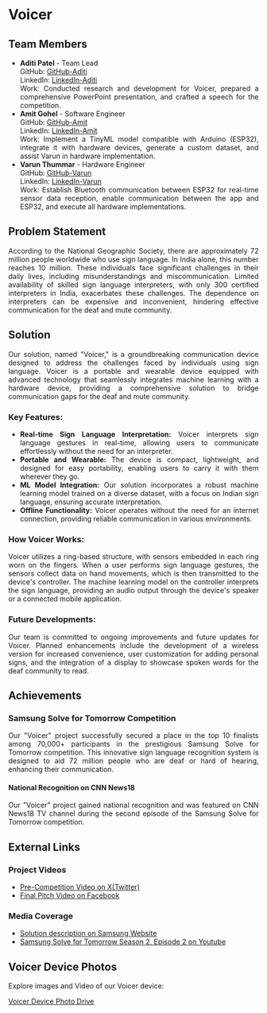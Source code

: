 # Voicer

<!DOCTYPE html>
<html lang="en">


<head>
    <meta charset="UTF-8">
    <meta name="viewport" content="width=device-width, initial-scale=1.0">
</head>

<body>

  <!-- Team Members Section -->
  <section align="justify">
      <h2>Team Members</h2>

  <ul>
      <li>
          <strong>Aditi Patel</strong> - Team Lead
          <br>
          GitHub: <a href="#">GitHub-Aditi</a>
          <br>
          LinkedIn: <a href="https://www.linkedin.com/in/aditipatel01/">LinkedIn-Aditi</a>
          <br>
          Work: Conducted research and development for Voicer, prepared a comprehensive PowerPoint presentation, and crafted a speech for the competition.
      </li>

  <li>
      <strong>Amit Gohel</strong> - Software Engineer
      <br>
      GitHub: <a href="https://github.com/Amit-Gohel">GitHub-Amit</a>
      <br>
      LinkedIn: <a href="https://www.linkedin.com/in/amit-gohel-4169b7211/">LinkedIn-Amit</a>
      <br>
      Work: Implement a TinyML model compatible with Arduino (ESP32), integrate it with hardware devices, generate a custom dataset, and assist Varun in hardware implementation.
  </li>

  <li>
      <strong>Varun Thummar</strong> - Hardware Engineer
      <br>
      GitHub: <a href="#">GitHub-Varun</a>
      <br>
      LinkedIn: <a href="https://www.linkedin.com/in/varun-thummar-1459a420a/">LinkedIn-Varun</a>
      <br>
      Work: Establish Bluetooth communication between ESP32 for real-time sensor data reception, enable communication between the app and ESP32, and execute all hardware implementations.
  </li>
  </ul>
  </section>

  <!-- Problem Statement Section -->
  <section align="justify">
      <h2>Problem Statement</h2>

  <p>
      According to the National Geographic Society, there are approximately 72 million people worldwide who use sign language. In India alone, this number reaches 10 million. These individuals face significant challenges in their daily lives, including misunderstandings and miscommunication. Limited availability of skilled sign language interpreters, with only 300 certified interpreters in India, exacerbates these challenges. The dependence on interpreters can be expensive and inconvenient, hindering effective communication for the deaf and mute community.
  </p>
  </section>

  <!-- Solution Section -->
<section align="justify">
    <h2>Solution</h2>

<p>
    Our solution, named "Voicer," is a groundbreaking communication device designed to address the challenges faced by individuals using sign language. Voicer is a portable and wearable device equipped with advanced technology that seamlessly integrates machine learning with a hardware device, providing a comprehensive solution to bridge communication gaps for the deaf and mute community.
</p>

<h3>Key Features:</h3>
<ul>
    <li><strong>Real-time Sign Language Interpretation:</strong> Voicer interprets sign language gestures in real-time, allowing users to communicate effortlessly without the need for an interpreter.</li>
    <li><strong>Portable and Wearable:</strong> The device is compact, lightweight, and designed for easy portability, enabling users to carry it with them wherever they go.</li>
    <li><strong>ML Model Integration:</strong> Our solution incorporates a robust machine learning model trained on a diverse dataset, with a focus on Indian sign language, ensuring accurate interpretation.</li>
    <li><strong>Offline Functionality:</strong> Voicer operates without the need for an internet connection, providing reliable communication in various environments.</li>
</ul>

<h3>How Voicer Works:</h3>
<p>
    Voicer utilizes a ring-based structure, with sensors embedded in each ring worn on the fingers. When a user performs sign language gestures, the sensors collect data on hand movements, which is then transmitted to the device's controller. The machine learning model on the controller interprets the sign language, providing an audio output through the device's speaker or a connected mobile application.
</p>

<h3>Future Developments:</h3>
<p>
    Our team is committed to ongoing improvements and future updates for Voicer. Planned enhancements include the development of a wireless version for increased convenience, user customization for adding personal signs, and the integration of a display to showcase spoken words for the deaf community to read.
</p>
</section>

<!-- Achievements Section -->
<section align="justify">
    <h2>Achievements</h2>

<h3>Samsung Solve for Tomorrow Competition</h3>
<p>
    Our "Voicer" project successfully secured a place in the top 10 finalists among 70,000+ participants in the prestigious Samsung Solve for Tomorrow competition. This innovative sign language recognition system is designed to aid 72 million people who are deaf or hard of hearing, enhancing their communication.
</p>

<h4>National Recognition on CNN News18</h4>
<p>
    Our "Voicer" project gained national recognition and was featured on CNN News18 TV channel during the second episode of the Samsung Solve for Tomorrow competition.
</p>
</section>

<!-- External Links Section -->
<section align="justify">
    <h2>External Links</h2>

<h3>Project Videos</h3>
<ul>
    <li>
        <a href="https://x.com/SamsungNewsIN/status/1697949999186010136?s=20">
            Pre-Competition Video on X(Twitter)
        </a>
    </li>
    <li>
        <a href="https://www.facebook.com/cnnnews18/videos/1011721290157892/?t=3760">
            Final Pitch Video on Facebook
        </a>
    </li>
    <!-- Add more video links as needed -->
</ul>

<h3>Media Coverage</h3>
<ul>
    <li>
        <a href="https://bit.ly/3Lpzwp7">
            Solution description on Samsung Website
        </a>
    </li>
    <li>
        <a href="https://youtu.be/mYB_ZDl1Ngc?si=EOKG5D37gGG-YLRy">
            Samsung Solve for Tomorrow Season 2, Episode 2 on Youtube
        </a>
    </li>
    <!-- Add more media coverage links as needed -->
</ul>
</section>

<section>
    <h2>Voicer Device Photos</h2>
    <p>Explore images and Video of our Voicer device:</p>
    <a href="https://drive.google.com/drive/folders/1tpLVUuKZlnIZsIs_dJ6AgB7Q-GawhA8g?usp=drive_link" target="_blank">Voicer Device Photo Drive</a>
</section>

</body>

</html>
